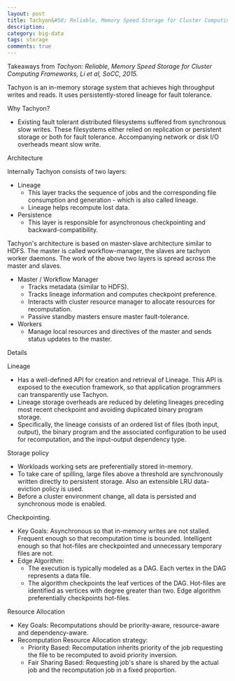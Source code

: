 ```yaml
---
layout: post
title: Tachyon&#58; Reliable, Memory Speed Storage for Cluster Computing Frameworks
description:
category: big-data
tags: storage
comments: true
---
```


Takeaways from *Tachyon: Reliable, Memory Speed Storage for Cluster Computing Frameworks, Li et al, SoCC, 2015.*

Tachyon is an in-memory storage system that achieves high throughput writes and reads. It uses persistently-stored lineage for fault tolerance. 
 
Why Tachyon?

- Existing fault tolerant distributed filesystems suffered from synchronous slow writes. These filesystems either relied on replication or persistent storage or both for fault tolerance. Accompanying network or disk I/O overheads meant slow write.
 
Architecture

Internally Tachyon consists of two layers:

- Lineage
  - This layer tracks the sequence of jobs and the corresponding file consumption and generation - which is also called lineage.
  - Lineage helps recompute lost data.
- Persistence
  - This layer is responsible for asynchronous checkpointing and backward-compatibility.
 
Tachyon's architecture is based on master-slave architecture similar to HDFS. The master is called workflow-manager, the slaves are tachyon worker daemons. The work of the above two layers is spread across the master and slaves.

- Master / Workflow Manager
  - Tracks metadata (similar to HDFS).
  - Tracks lineage information and computes checkpoint preference.
  - Interacts with cluster resource manager to allocate resources for recomputation.
  - Passive standby masters ensure master fault-tolerance.
- Workers
  - Manage local resources and directives of the master and sends status updates to the master.
 
Details

Lineage

- Has a well-defined API for creation and retrieval of Lineage. This API is exposed to the execution framework, so that application programmers can transparently use Tachyon.
- Lineage storage overheads are reduced by deleting lineages preceding most recent checkpoint and avoiding duplicated binary program storage.
- Specifically, the lineage consists of an ordered list of files (both input, output), the binary program and the associated configuration to be used for recomputation, and the input-output dependency type.
 
Storage policy

- Workloads working sets are preferentially stored in-memory.
- To take care of spilling, large files above a threshold are synchronously written directly to persistent storage. Also an extensible LRU data-eviction policy is used.
- Before a cluster environment change, all data is persisted and synchronous mode is enabled.
 
Checkpointing.

- Key Goals: Asynchronous so that in-memory writes are not stalled. Frequent enough so that recomputation time is bounded. Intelligent enough so that hot-files are checkpointed and unnecessary temporary files are not.
- Edge Algorithm:
  - The execution is typically modeled as a DAG. Each vertex in the DAG represents a data file.
  - The algorithm checkpoints the leaf vertices of the DAG. Hot-files are identified as vertices with degree greater than two. Edge algorithm preferentially checkpoints hot-files.
 
Resource Allocation

- Key Goals: Recomputations should be priority-aware, resource-aware and dependency-aware.
- Recomputation Resource Allocation strategy:
  - Priority Based: Recomputation inherits priority of the job requesting the file to be recomputed to avoid priority inversion.
  - Fair Sharing Based: Requesting job's share is shared by the actual job and the recomputation job in a fixed proportion.
